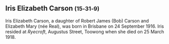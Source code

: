 ## Iris Elizabeth Carson <small>(15‑31‑9)</small>

Iris Elizabeth Carson, a daughter of Robert James (Bob) Carson and Elizabeth Mary (née Real), was born in Brisbane on 24 September 1916. Iris resided at *Ryecroft*, Augustus Street, Toowong when she died on 25 March 1918. 
